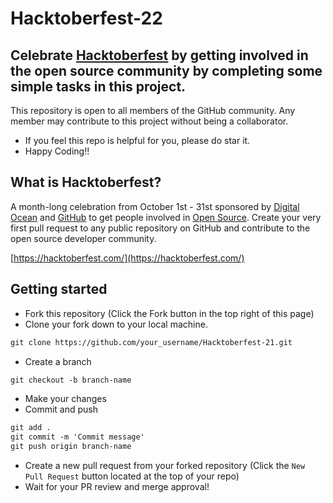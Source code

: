 # Hacktoberfest-22

Celebrate [Hacktoberfest](https://hacktoberfest.digitalocean.com/) by getting involved in the open source community by completing some simple tasks in this project.
----------------------
This repository is open to all members of the GitHub community. Any member may contribute to this project without being a collaborator.
- If you feel this repo is helpful for you, please do star it.
- Happy Coding!!

## What is Hacktoberfest?

A month-long celebration from October 1st - 31st sponsored by [Digital Ocean](https://hacktoberfest.com/) and [GitHub](https://dev.to/this-is-learning/hacktoberfest-2022-is-almost-there-get-ready-4ifb) to get people involved in [Open Source](https://github.com/open-source). Create your very first pull request to any public repository on GitHub and contribute to the open source developer community.

[https://hacktoberfest.com/](https://hacktoberfest.com/)

## Getting started

- Fork this repository (Click the Fork button in the top right of this page)
- Clone your fork down to your local machine.

```markdown
git clone https://github.com/your_username/Hacktoberfest-21.git
```

- Create a branch

```markdown
git checkout -b branch-name
```

- Make your changes
- Commit and push
```markdown
git add .
git commit -m 'Commit message'
git push origin branch-name
```

- Create a new pull request from your forked repository (Click the `New Pull Request` button located at the top of your repo)
- Wait for your PR review and merge approval!
